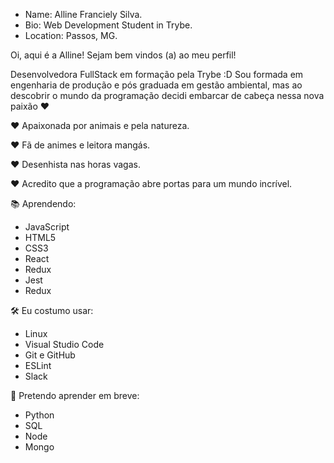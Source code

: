 - Name: Alline Franciely Silva.
- Bio: Web Development Student in Trybe.
- Location: Passos, MG.

Oi, aqui é a Alline! Sejam bem vindos (a) ao meu perfil!


Desenvolvedora FullStack em formação pela Trybe :D 
Sou formada em engenharia de produção e pós graduada em gestão ambiental, mas ao descobrir o mundo da programação decidi embarcar de cabeça nessa nova paixão ❤️


❤️ Apaixonada por animais e pela natureza.

❤️ Fã de animes e  leitora mangás.

❤️ Desenhista nas horas vagas.

❤️ Acredito que a programação abre portas para um mundo incrível.


📚 Aprendendo:
- JavaScript 
- HTML5 
- CSS3 
- React 
- Redux 
- Jest 
- Redux

🛠️ Eu costumo usar:
- Linux
-  Visual Studio Code 
-  Git e GitHub
-  ESLint 
-  Slack

📖 Pretendo aprender em breve:
- Python 
- SQL 
- Node 
- Mongo
